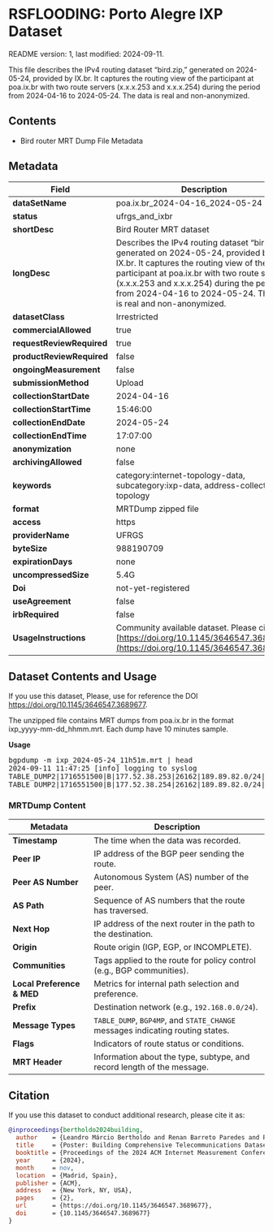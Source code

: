 # RSFLOODING: Porto Alegre IXP Dataset 

README version: 1, last modified: 2024-09-11.

This file describes the IPv4 routing dataset “bird.zip,” generated on 2024-05-24, provided by IX.br. It captures the routing view of the participant at poa.ix.br with two route servers (x.x.x.253 and x.x.x.254) during the period from 2024-04-16 to 2024-05-24. The data is real and non-anonymized.

## Contents
- Bird router MRT Dump File Metadata



## Metadata

| Field                     | Description                                                                                     |
|---------------------------|-------------------------------------------------------------------------------------------------|
| **dataSetName**            | poa.ix.br_2024-04-16_2024-05-24                                        |
| **status**                 | ufrgs_and_ixbr                                                                             |
| **shortDesc**              | Bird Router MRT dataset                                                        |
| **longDesc**               | Describes the IPv4 routing dataset “bird.zip,” generated on 2024-05-24, provided by IX.br. It captures the routing view of the participant at poa.ix.br with two route servers (x.x.x.253 and x.x.x.254) during the period from 2024-04-16 to 2024-05-24. The data is real and non-anonymized. |
| **datasetClass**           | Irrestricted                                                                        |
| **commercialAllowed**      | true                                                                                           |
| **requestReviewRequired**  | true                                                                                           |
| **productReviewRequired**  | false                                                                                          |
| **ongoingMeasurement**     | false                                                                                          |
| **submissionMethod**       | Upload                                                                                         |
| **collectionStartDate**    | 2024-04-16                                                                                     |
| **collectionStartTime**    | 15:46:00                                                                                       |
| **collectionEndDate**      | 2024-05-24                                                                                     |
| **collectionEndTime**      | 17:07:00                                                                                       |                                                                                 |
| **anonymization**          | none                                                                                           |
| **archivingAllowed**       | false                                                                                          |
| **keywords**               | category:internet-topology-data, subcategory:ixp-data, address-collection, topology  |
| **format**                 | MRTDump zipped file                                                                                        |
| **access**                 | https                                                                                                                                                                 |
| **providerName**           | UFRGS                                                                                            |                                                                           |
| **byteSize**               | 988190709                                                                                       |
| **expirationDays**         | none                                                                                             |
| **uncompressedSize**       | 5.4G                                                                                      |
| **Doi**              | not-yet-registered                                                                          |
| **useAgreement**           | false                                                                                  |
| **irbRequired**            | false                                                                                          |
| **UsageInstructions** | Community available dataset. Please cite [https://doi.org/10.1145/3646547.3689677](https://doi.org/10.1145/3646547.3689677)




## Dataset Contents and Usage

If you use this dataset, Please, use for reference the DOI https://doi.org/10.1145/3646547.3689677.

The unzipped file contains MRT dumps from poa.ix.br in the format ixp_yyyy-mm-dd_hhmm.mrt. Each dump have 10 minutes sample. 

**Usage**
<pre>
bgpdump -m ixp_2024-05-24_11h51m.mrt | head
2024-09-11 11:47:25 [info] logging to syslog
TABLE_DUMP2|1716551500|B|177.52.38.253|26162|189.89.82.0/24|16735 263009 263009 263009 263009 262749|INCOMPLETE|177.52.38.24|200|20|16735:111 16735:7000 16735:7315 16735:10211 16735:10221 26162:16735 26162:65051|NAG||
TABLE_DUMP2|1716551500|B|177.52.38.254|26162|189.89.82.0/24|16735 263009 263009 263009 263009 262749|INCOMPLETE|177.52.38.24|200|20|16735:111 16735:7000 16735:7315 16735:10211 16735:10221 26162:16735 26162:65051|NAG||
</pre>

### MRTDump Content

| **Metadata**     | **Description**                                                                 |
|------------------|---------------------------------------------------------------------------------|
| **Timestamp**    | The time when the data was recorded.                                             |
| **Peer IP**      | IP address of the BGP peer sending the route.                                    |
| **Peer AS Number**| Autonomous System (AS) number of the peer.                                      |
| **AS Path**      | Sequence of AS numbers that the route has traversed.                             |
| **Next Hop**     | IP address of the next router in the path to the destination.                    |
| **Origin**       | Route origin (IGP, EGP, or INCOMPLETE).                                          |
| **Communities**  | Tags applied to the route for policy control (e.g., BGP communities).            |
| **Local Preference & MED** | Metrics for internal path selection and preference.                   |
| **Prefix**       | Destination network (e.g., `192.168.0.0/24`).                                    |
| **Message Types**| `TABLE_DUMP`, `BGP4MP`, and `STATE_CHANGE` messages indicating routing states.   |
| **Flags**        | Indicators of route status or conditions.                                        |
| **MRT Header**   | Information about the type, subtype, and record length of the message.           


## Citation

If you use this dataset to conduct additional research, please cite it as:
 
```bibtex
@inproceedings{bertholdo2024building,
  author    = {Leandro Márcio Bertholdo and Renan Barreto Paredes and Pedro de Botelho Marcos},
  title     = {Poster: Building Comprehensive Telecommunications Datasets During a Major Climatic Event},
  booktitle = {Proceedings of the 2024 ACM Internet Measurement Conference (IMC '24)},
  year      = {2024},
  month     = nov,
  location  = {Madrid, Spain},
  publisher = {ACM},
  address   = {New York, NY, USA},
  pages     = {2},
  url       = {https://doi.org/10.1145/3646547.3689677},
  doi       = {10.1145/3646547.3689677}
}
